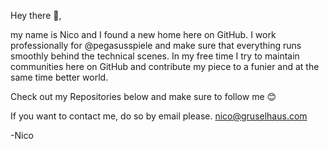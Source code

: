 Hey there 👋,

my name is Nico and I found a new home here on GitHub. I work professionally for @pegasusspiele and make sure that everything runs smoothly behind the technical scenes. In my free time I try to maintain communities here on GitHub and contribute my piece to a funier and at the same time better world.

Check out my Repositories below and make sure to follow me 😊

If you want to contact me, do so by email please. 
nico@gruselhaus.com

-Nico

